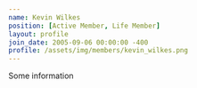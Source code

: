 ```yaml
---
name: Kevin Wilkes
position: [Active Member, Life Member]
layout: profile
join_date: 2005-09-06 00:00:00 -400
profile: /assets/img/members/kevin_wilkes.png
---
```

Some information